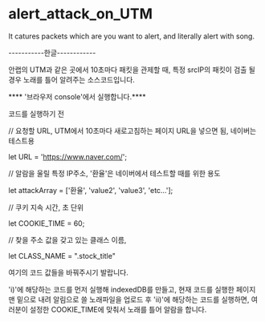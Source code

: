 # alert_attack_on_UTM
It catures packets which are you want to alert, and literally alert with song. 



-----------한글------------

안랩의 UTM과 같은 곳에서 10초마다 패킷을 관제할 때, 특정 srcIP의 패킷이 검출 될 경우 
노래를 틀어 알려주는 소스코드입니다.

**** '브라우저 console'에서 실행합니다.****

코드를 실행하기 전 

// 요청할 URL, UTM에서 10초마다 새로고침하는 페이지 URL을 넣으면 됨, 네이버는 테스트용

let URL = 'https://www.naver.com/';

// 알람을 울릴 특정 IP주소, '환율'은 네이버에서 테스트할 때를 위한 용도

let attackArray = ['환율', 'value2', 'value3', 'etc...'];

// 쿠키 지속 시간, 초 단위

let COOKIE_TIME = 60;

// 찾을 주소 값을 갖고 있는 클래스 이름, 

let CLASS_NAME = ".stock_title"

여기의 코드 값들을 바꿔주시기 발랍니다.


'i)'에 해당하는 코드를 먼저 실행해 indexedDB를 만들고, 현재 코드를 실행한 페이지 맨 밑으로 내려 알림으로 쓸 노래파일을 업로드 후
'ii)'에 해당하는 코드를 실행하면, 여러분이 설정한 COOKIE_TIME에 맞춰서 노래를 틀어 알람을 합니다.





